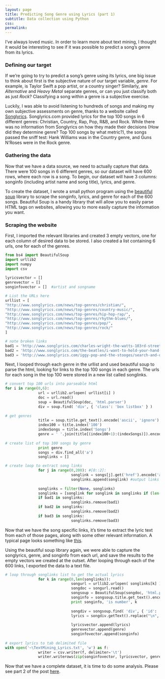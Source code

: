 ```yaml
---
layout: page
title: Predicting Song Genre using Lyrics (part 1)
subtitle: Data collection using Python
css: 
permalink: 
---
```


I’ve always loved music. In order to learn more about text mining, I thought it would be interesting to see if it was possible to predict a song’s genre from its lyrics.

### Defining our target
If we’re going to try to predict a song’s genre using its lyrics, one big issue to think about first is the subjective nature of our target variable, _genre_. For example, is Taylor Swift a pop artist, or a country singer? Similarly, are _Alternative_ and _Heavy Metal_ separate genres, or can you just classify both as just _Rock_?  Classifying a song within a genre is a subjective exercise.
 
Luckily, I was able to avoid listening to hundreds of songs and making my own subjective assessments on genre, thanks to a website called [Songlyrics](http://www.songlyrics.com/news/top-genres/country-music). Songlyrics.com provided lyrics for the top 100 songs in 6 different genres: Christian, Country, Rap, Pop, R&B, and Rock. While there was no information from Songlyrics on how they made their decisions (How did they determine genre? Top 100 songs by what metric?), the songs passed the sniff test: Hank Williams was in the Country genre, and Guns N’Roses were in the Rock genre.

### Gathering the data
Now that we have a data source, we need to actually capture that data. There were 100 songs in 6 different genres, so our dataset will have 600 rows, where each row is a song. To begin, our dataset will have 3 columns: songinfo (including artist name and song title), lyrics, and genre.

To create the dataset, I wrote a small python program using the [beautiful soup](https://www.crummy.com/software/BeautifulSoup/bs4/doc/) library to scrape the songinfo, lyrics, and genre for each of the 600 songs. Beautiful Soup is a handy library that will allow you to easily parse HTML tags on websites, allowing you to more easily capture the information you want.

### Scraping the website
First, I imported the relevant libraries and created 3 empty vectors, one for each column of desired data to be stored. I also created a list containing 6 urls, one for each of the genres.

```python
from bs4 import BeautifulSoup
import urllib2
import numpy
import csv
 
lyricsvector = []
genrevector = []
songinfovector = []  #artist and songname

# List the URLs here
urllist = [
"http://www.songlyrics.com/news/top-genres/christian/",
"http://www.songlyrics.com/news/top-genres/country-music/",
"http://www.songlyrics.com/news/top-genres/hip-hop-rap/",
"http://www.songlyrics.com/news/top-genres/rhythm-blues/",
"http://www.songlyrics.com/news/top-genres/pop/",
"http://www.songlyrics.com/news/top-genres/rock/"
]

# note broken links
bad1 = 'http://www.songlyrics.com/charles-wright-the-watts-103rd-street-rhythm-band/miscellaneous/'
bad2 = 'http://www.songlyrics.com/the-beatles/i-want-to-hold-your-hand-lyrics/'
bad3 = 'http://www.songlyrics.com/iggy-pop-and-the-stooges/search-and-destroy-lyrics/'
```

Next, I looped through each genre in the urllist and used beautiful soup to parse the html, looking for links to the top 100 songs in each genre. The urls for each song in the top 100 were stored in a new list called songlinks. 


```python
# convert top 100 urls into parseable html
for i in range(0,6):
               url = urllib2.urlopen( urllist[i] )
               doc = url.read()
               soup = BeautifulSoup(doc, 'html.parser')
               div = soup.find( 'div', { 'class': 'box listbox' } )
 
# get genres
               title = soup.title.get_text().encode('ascii', 'ignore').split(' ')
               index100 = title.index('100')
               indexSongs = title.index('Songs')
               genre = ' '.join(title[(index100+1):(indexSongs)]).encode('utf-8')
 
# create list of top 100 songs by genre
               print genre
               songs = div.find_all('a')
               songlinks = []

# create loop to extract song links
               for j in range(0,200): #[0::2]:
                              songlink = songs[j].get('href').encode('ascii', 'ignore')
                              songlinks.append(songlink) #output links to a list called songlinks
 
               songlinks = filter(None, songlinks)
               songlinks = [songlink for songlink in songlinks if (len(songlink.split('/'))==6)]
               if bad1 in songlinks:
                              songlinks.remove(bad1)
               if bad2 in songlinks:
                              songlinks.remove(bad2)
               if bad3 in songlinks:
                              songlinks.remove(bad3)
```


Now that we have the song specific links, it’s time to extract the lyric text from each of those pages, along with some other relevant information. A typical page looks something like [this](http://www.songlyrics.com/the-beatles/yesterday-lyrics/). 

Using the beautiful soup library again, we were able to capture the songlyrics, genre, and songinfo from each url, and save the results to the empty vectors we created at the outset. After looping through each of the 600 links, I exported the data to a text file. 
 
```python  
# loop through songlinks list to get the actual lyrics
               for k in range(0,len(songlinks)):
                              songurl = urllib2.urlopen( songlinks[k] )
                              songdoc = songurl.read()
                              songsoup = BeautifulSoup(songdoc, 'html.parser')
                              songinfo = songsoup.title.get_text().encode('ascii', 'ignore')
                              print songinfo, 'is number', k
 
                              songdiv = songsoup.find( 'div', { 'id': 'songLyricsDiv-outer' } )
                              lyrics = songdiv.getText().replace("\n", " ").replace("\'", "").replace("\r", " ").encode('utf-8')
 
                              lyricsvector.append(lyrics)
                              genrevector.append(genre)
                              songinfovector.append(songinfo)
 
# export lyrics to tab delimited file
with open('~\TextMining_Lyrics.txt', 'w') as f:
               writer = csv.writer(f, delimiter='\t')
               writer.writerows(zip(songinfovector, lyricsvector, genrevector))
```

Now that we have a complete dataset, it is time to do some analysis. Please see part 2 of the post [here]().


